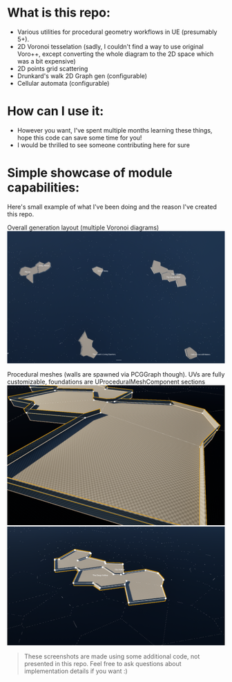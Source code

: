﻿# What is this repo:

- Various utilities for procedural geometry workflows in UE (presumably 5+).
- 2D Voronoi tesselation (sadly, I couldn't find a way to use original Voro++, except converting the whole diagram to the 2D space which was a bit expensive)
- 2D points grid scattering
- Drunkard's walk 2D Graph gen (configurable)
- Cellular automata (configurable)

# How can I use it:
- However you want, I've spent multiple months learning these things, hope this code can save some time for you!
- I would be thrilled to see someone contributing here for sure

# Simple showcase of module capabilities:
Here's small example of what I've been doing and the reason I've created this repo.

Overall generation layout (multiple Voronoi diagrams)
![Diagrams.png](Docs/Images/Diagrams.png)

Procedural meshes (walls are spawned via PCGGraph though). UVs are fully customizable, foundations are UProceduralMeshComponent sections
![ProcMesh.png](Docs/Images/ProcMesh.png)
![SimpleSection.png](Docs/Images/SimpleSection.png)
> These screenshots are made using some additional code, not presented in this repo. Feel free to ask questions about implementation details if you want :)
